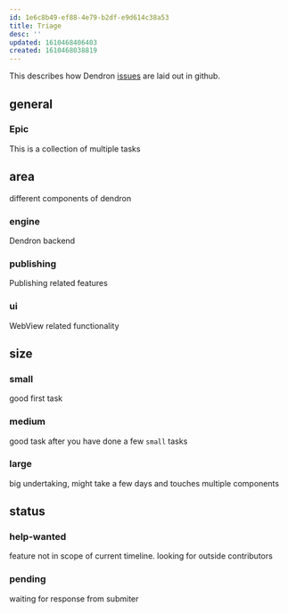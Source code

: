 ```yaml
---
id: 1e6c8b49-ef88-4e79-b2df-e9d614c38a53
title: Triage
desc: ''
updated: 1610468406403
created: 1610468038819
---
```


This describes how Dendron [issues](https://github.com/dendronhq/dendron/labels?page=1&sort=name-asc) are laid out in github. 

## general
### Epic
This is a collection of multiple tasks

## area
different components of dendron

### engine
Dendron backend

### publishing

Publishing related features

### ui

WebView related functionality

## size
### small
good first task
### medium
good task after you have done a few `small` tasks
### large
big undertaking, might take a few days and touches multiple components

## status

### help-wanted

feature not in scope of current timeline. looking for outside contributors

### pending

waiting for response from submiter